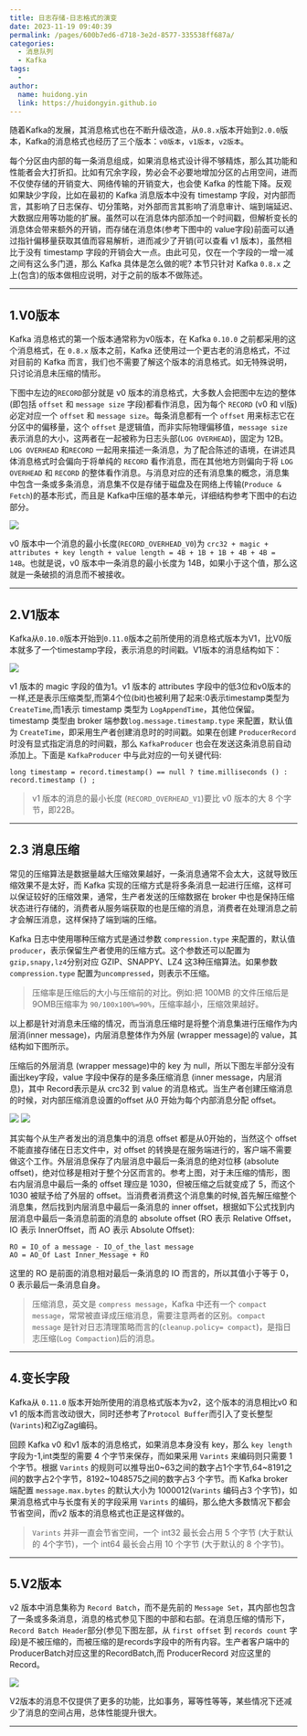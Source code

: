 ```yaml
---
title: 日志存储-日志格式的演变
date: 2023-11-19 09:40:39
permalink: /pages/600b7ed6-d718-3e2d-8577-335538ff687a/
categories:
  - 消息队列
  - Kafka
tags:
  - 
author: 
  name: huidong.yin
  link: https://huidongyin.github.io
---
```


随着Kafka的发展，其消息格式也在不断升级改造，从`0.8.x`版本开始到`2.0.0`版本，Kafka的消息格式也经历了三个版本：`v0版本`，`v1版本`，`v2版本`。

每个分区由内部的每一条消息组成，如果消息格式设计得不够精炼，那么其功能和性能者会大打折扣。比如有冗余字段，势必会不必要地增加分区的占用空间，进而不仅使存储的开销变大、网络传输的开销变大，也会使 Kafka 的性能下降。反观如果缺少字段，比如在最初的 Kafka 消息版本中没有 timestamp 字段，对内部而言，其影响了日志保存、切分策略，对外部而言其影响了消息审计、端到端延迟、大数据应用等功能的扩展。虽然可以在消息体内部添加一个时间戳，但解析变长的消息体会带来额外的开销，而存储在消息体(参考下图中的 value字段)前面可以通过指针偏移量获取其值而容易解析，进而减少了开销(可以查看 v1 版本)，虽然相比于没有 timestamp 字段的开销会大一点。由此可见，仅在一个字段的一增一减之间有这么多门道，那么 Kafka 具体是怎么做的呢? 本节只针对 Kafka `0.8.x` 之上(包含)的版本做相应说明，对于之前的版本不做陈述。

---

## 1.V0版本

Kafka 消息格式的第一个版本通常称为v0版本，在 Kafka `0.10.0` 之前都采用的这个消息格式，在 `0.8.x` 版本之前，Kafka 还使用过一个更古老的消息格式，不过对目前的 Kafka 而言，我们也不需要了解这个版本的消息格式。如无特殊说明，只讨论消息未压缩的情形。

下图中左边的`RECORD`部分就是 v0 版本的消息格式，大多数人会把图中左边的整体(即包括 `offset` 和 `message size` 字段)都看作消息，因为每个 `RECORD` (v0 和 vl版)必定对应一个 `offset` 和 `message size`。每条消息都有一个 `offset` 用来标志它在分区中的偏移量，这个 `offset` 是逻辑值，而非实际物理偏移值，`message size` 表示消息的大小，这两者在一起被称为日志头部(`LOG OVERHEAD`)，固定为 12B。`LOG OVERHEAD` 和`RECORD` 一起用来描述一条消息，为了配合陈述的语境，在讲述具体消息格式时会偏向于将单纯的 `RECORD` 看作消息，而在其他地方则偏向于将 `LOG OVERHEAD` 和 `RECORD` 的整体看作消息。与消息对应的还有消息集的概念，消息集中包含一条或多条消息，消息集不仅是存储于磁盘及在网络上传输(`Produce & Fetch`)的基本形式，而且是 Kafka中压缩的基本单元，详细结构参考下图中的右边部分。

![](https://raw.githubusercontent.com/huidongyin/DrawingBed/main/kafka/202311190950613.png)

v0 版本中一个消息的最小长度(`RECORD_OVERHEAD_V0`)为 `crc32 + magic + attributes + key length + value length = 4B + 1B + 1B + 4B + 4B = 14B`。也就是说，v0 版本中一条消息的最小长度为 14B，如果小于这个值，那么这就是一条破损的消息而不被接收。

---

## 2.V1版本

Kafka从`0.10.0`版本开始到`0.11.0`版本之前所使用的消息格式版本为V1，比V0版本就多了一个timestamp字段，表示消息的时间戳。V1版本的消息结构如下：

![](https://raw.githubusercontent.com/huidongyin/DrawingBed/main/kafka/202311190955637.png)

v1 版本的 magic 字段的值为1。v1 版本的 attributes 字段中的低3位和v0版本的一样,还是表示压缩类型,而第4个位(bit)也被利用了起来:0表示timestamp类型为`CreateTime`,而1表示 timestamp 类型为 `LogAppendTime`，其他位保留。timestamp 类型由 broker 端参数`log.message.timestamp.type` 来配置，默认值为 `CreateTime`，即采用生产者创建消息时的时间戳。如果在创建 `ProducerRecord` 时没有显式指定消息的时间戳，那么 `KafkaProducer` 也会在发送这条消息前自动添加上。下面是 `KafkaProducer` 中与此对应的一句关键代码:

```text
long timestamp = record.timestamp() == null ? time.milliseconds () : record.timestamp () ;
```

> v1 版本的消息的最小长度 (`RECORD_OVERHEAD_V1`)要比 v0 版本的大 8 个字节，即22B。

---

## 2.3 消息压缩

常见的压缩算法是数据量越大压缩效果越好，一条消息通常不会太大，这就导致压缩效果不是太好，而 Kafka 实现的压缩方式是将多条消息一起进行压缩，这样可以保证较好的压缩效果，通常，生产者发送的压缩数据在 broker 中也是保持压缩状态进行存储的，消费者从服务端获取的也是压缩的消息，消费者在处理消息之前才会解压消息，这样保持了端到端的压缩。

Kafka 日志中使用哪种压缩方式是通过参数 `compression.type` 来配置的，默认值`producer`，表示保留生产者使用的压缩方式。这个参数还可以配置为`gzip,snapy,lz4`分别对应 GZIP、SNAPPY、LZ4 这3种压缩算法。如果参数 `compression.type` 配置为`uncompressed`，则表示不压缩。

> 压缩率是压缩后的大小与压缩前的对比。例如:把 100MB 的文件压缩后是9OMB压缩率为 `90/100x100%=90%`，压缩率越小，压缩效果越好。

以上都是针对消息未压缩的情况，而当消息压缩时是将整个消息集进行压缩作为内层消(inner message)，内层消息整体作为外层 (wrapper message)的 value，其结构如下图所示。

压缩后的外层消息 (wrapper message)中的 key 为 null，所以下图左半部分没有画出key字段，value 字段中保存的是多条压缩消息 (inner message，内层消息)，其中 Record表示是从 crc32 到 value 的消息格式。当生产者创建压缩消息的时候，对内部压缩消息设置的offset 从0 开始为每个内部消息分配 offset。

![](https://raw.githubusercontent.com/huidongyin/DrawingBed/main/kafka/202311191045427.png)
![](https://raw.githubusercontent.com/huidongyin/DrawingBed/main/kafka/202311191005911.png)

其实每个从生产者发出的消息集中的消息 offset 都是从0开始的，当然这个 offset 不能直接存储在日志文件中，对 offset 的转换是在服务端进行的，客户端不需要做这个工作。外层消息保存了内层消息中最后一条消息的绝对位移 (absolute offset)，绝对位移是相对于整个分区而言的。参考上图，对于未压缩的情形，图右内层消息中最后一条的 offset 理应是 1030，但被压缩之后就变成了 5，而这个 1030 被赋予给了外层的 offset。当消费者消费这个消息集的时候,首先解压缩整个消息集，然后找到内层消息中最后一条消息的 inner offset，根据如下公式找到内层消息中最后一条消息前面的消息的 absolute offset (RO 表示 Relative Offset，IO 表示 InnerOffset，而 AO 表示 Absolute Offset):

```text
RO = IO_of a message - IO_of_the_last message
AO = AO_Of Last Inner_Message + RO
```

这里的 RO 是前面的消息相对最后一条消息的 IO 而言的，所以其值小于等于 0，0 表示最后一条消息自身。

> 压缩消息，英文是 `compress message`，Kafka 中还有一个 `compact message`，常常被直译成压缩消息，需要注意两者的区别。`compact message` 是针对日志清理策略而言的(`cleanup.policy= compact`)，是指日志压缩(`Log Compaction`)后的消息。

---

## 4.变长字段

Kafka从 `0.11.0` 版本开始所使用的消息格式版本为v2，这个版本的消息相比v0 和v1 的版本而言改动很大，同时还参考了`Protocol Buffer`而引入了变长整型(`Varints`)和ZigZag编码。

回顾 Kafka v0 和v1 版本的消息格式，如果消息本身没有 key，那么 `key length` 字段为-1,int类型的需要 4 个字节来保存，而如果采用 `Varints` 来编码则只需要 1个字节。根据 `Varints` 的规则可以推导出0~63之间的数字占1个字节,64~8191之间的数字占2个字节，8192~1048575之间的数字占3 个字节。而 Kafka broker 端配置 `message.max.bytes` 的默认大小为 1000012(`Varints` 编码占3 个字节)，如果消息格式中与长度有关的字段采用 `Varints` 的编码，那么绝大多数情况下都会节省空间，而v2 版本的消息格式也正是这样做的。

> `Varints` 并非一直会节省空间，一个 int32 最长会占用 5 个字节 (大于默认的 4个字节)，一个 int64 最长会占用 10 个字节 (大于默认的 8 个字节)。

---

## 5.V2版本

v2 版本中消息集称为 `Record Batch`，而不是先前的 `Message Set`，其内部也包含了一条或多条消息，消息的格式参见下图的中部和右部。在消息压缩的情形下，`Record Batch Header`部分(参见下图左部，从 `first offset` 到 `records count` 字段)是不被压缩的，而被压缩的是records字段中的所有内容。生产者客户端中的ProducerBatch对应这里的RecordBatch,而 ProducerRecord 对应这里的 Record。

![](https://raw.githubusercontent.com/huidongyin/DrawingBed/main/kafka/202311191019459.png)

V2版本的消息不仅提供了更多的功能，比如事务，幂等性等等，某些情况下还减少了消息的空间占用，总体性能提升很大。

---



